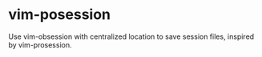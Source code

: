 # vim-posession

Use vim-obsession with centralized location to save session files, inspired by vim-prosession.

